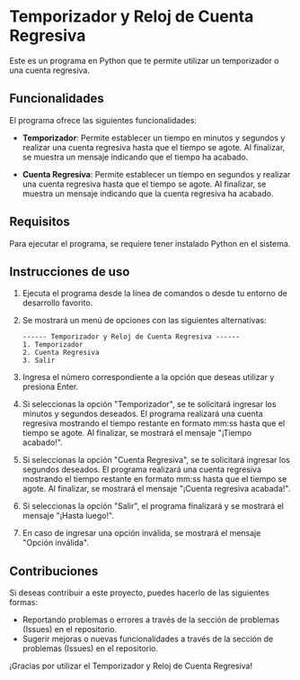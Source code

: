 # Temporizador y Reloj de Cuenta Regresiva

Este es un programa en Python que te permite utilizar un temporizador o una cuenta regresiva.

## Funcionalidades

El programa ofrece las siguientes funcionalidades:

- **Temporizador**: Permite establecer un tiempo en minutos y segundos y realizar una cuenta regresiva hasta que el tiempo se agote. Al finalizar, se muestra un mensaje indicando que el tiempo ha acabado.

- **Cuenta Regresiva**: Permite establecer un tiempo en segundos y realizar una cuenta regresiva hasta que el tiempo se agote. Al finalizar, se muestra un mensaje indicando que la cuenta regresiva ha acabado.

## Requisitos

Para ejecutar el programa, se requiere tener instalado Python en el sistema.

## Instrucciones de uso

1. Ejecuta el programa desde la línea de comandos o desde tu entorno de desarrollo favorito.

2. Se mostrará un menú de opciones con las siguientes alternativas:

   ```
   ------ Temporizador y Reloj de Cuenta Regresiva ------
   1. Temporizador
   2. Cuenta Regresiva
   3. Salir
   ```

3. Ingresa el número correspondiente a la opción que deseas utilizar y presiona Enter.

4. Si seleccionas la opción "Temporizador", se te solicitará ingresar los minutos y segundos deseados. El programa realizará una cuenta regresiva mostrando el tiempo restante en formato mm:ss hasta que el tiempo se agote. Al finalizar, se mostrará el mensaje "¡Tiempo acabado!".

5. Si seleccionas la opción "Cuenta Regresiva", se te solicitará ingresar los segundos deseados. El programa realizará una cuenta regresiva mostrando el tiempo restante en formato mm:ss hasta que el tiempo se agote. Al finalizar, se mostrará el mensaje "¡Cuenta regresiva acabada!".

6. Si seleccionas la opción "Salir", el programa finalizará y se mostrará el mensaje "¡Hasta luego!".

7. En caso de ingresar una opción inválida, se mostrará el mensaje "Opción inválida".

## Contribuciones

Si deseas contribuir a este proyecto, puedes hacerlo de las siguientes formas:

- Reportando problemas o errores a través de la sección de problemas (Issues) en el repositorio.
- Sugerir mejoras o nuevas funcionalidades a través de la sección de problemas (Issues) en el repositorio.


¡Gracias por utilizar el Temporizador y Reloj de Cuenta Regresiva!
